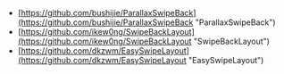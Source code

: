 - [https://github.com/bushijie/ParallaxSwipeBack](https://github.com/bushijie/ParallaxSwipeBack "ParallaxSwipeBack")
- [https://github.com/ikew0ng/SwipeBackLayout](https://github.com/ikew0ng/SwipeBackLayout "SwipeBackLayout")
- [https://github.com/dkzwm/EasySwipeLayout](https://github.com/dkzwm/EasySwipeLayout "EasySwipeLayout")